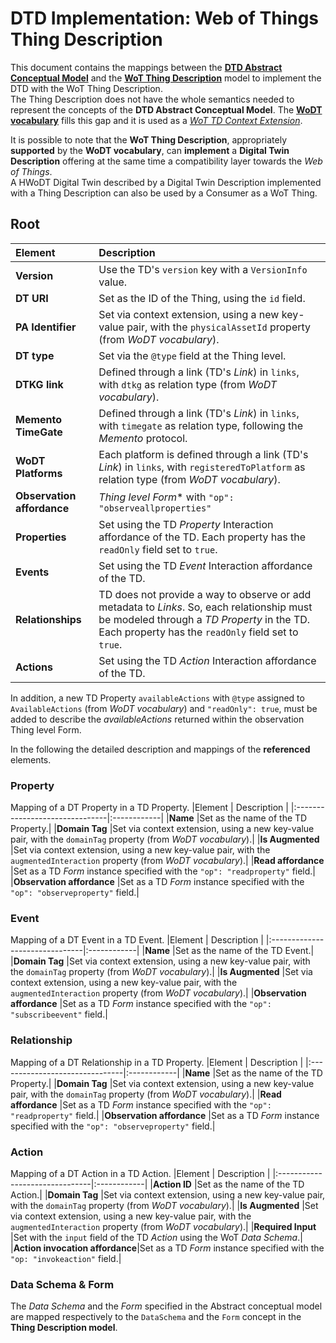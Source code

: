 # DTD Implementation: Web of Things Thing Description
This document contains the mappings between the **[DTD Abstract Conceptual Model](https://github.com/Web-of-Digital-Twins/dtd-conceptual-model/blob/main/abstract-conceptual-model.md)** and the **[WoT Thing Description](https://www.w3.org/TR/2023/REC-wot-thing-description11-20231205/)** model to implement the DTD with the WoT Thing Description. \
The Thing Description does not have the whole semantics needed to represent the concepts of the **DTD Abstract Conceptual Model**. The **[WoDT vocabulary](https://github.com/Web-of-Digital-Twins/wodt-vocabulary)** fills this gap and it is used as a *[WoT TD Context Extension](https://www.w3.org/TR/2023/REC-wot-thing-description11-20231205/#sec-context-extensions)*.

It is possible to note that the **WoT Thing Description**, appropriately **supported** by the **WoDT vocabulary**, can **implement** a **Digital Twin Description** offering at the same time a compatibility layer towards the *Web of Things*. \
A HWoDT Digital Twin described by a Digital Twin Description implemented with a Thing Description can also be used by a Consumer as a WoT Thing.


## Root
|Element                         | Description |
|:-------------------------------|:------------|
|**Version**                     |Use the TD's `version` key with a `VersionInfo` value.|
|**DT URI**                      |Set as the ID of the Thing, using the `id` field.|
|**PA Identifier**               |Set via context extension, using a new key-value pair, with the `physicalAssetId` property (from *WoDT vocabulary*).|
|**DT type**                     |Set via the `@type` field at the Thing level.|
|**DTKG link**                   |Defined through a link (TD's *Link*) in `links`, with `dtkg` as relation type (from *WoDT vocabulary*).|
|**Memento TimeGate**            |Defined through a link (TD's *Link*) in `links`, with `timegate` as relation type, following the *Memento* protocol.|
|**WoDT Platforms**              |Each platform is defined through a link (TD's *Link*) in `links`, with `registeredToPlatform` as relation type (from *WoDT vocabulary*).|
|**Observation affordance**      |*Thing level Form** with `"op": "observeallproperties"` |
|**Properties**                  |Set using the TD *Property* Interaction affordance of the TD. Each property has the `readOnly` field set to `true`.|
|**Events**                      |Set using the TD *Event* Interaction affordance of the TD.|
|**Relationships**               |TD does not provide a way to observe or add metadata to *Links*. So, each relationship must be modeled through a *TD Property* in the TD. Each property has the `readOnly` field set to `true`.|
|**Actions**                     |Set using the TD *Action* Interaction affordance of the TD.|

In addition, a new TD Property `availableActions` with `@type` assigned to `AvailableActions` (from *WoDT vocabulary*) and `"readOnly": true`, must be added to describe the *availableActions* returned within the observation Thing level Form.

In the following the detailed description and mappings of the **referenced** elements.

### Property
Mapping of a DT Property in a TD Property.
|Element                         | Description |
|:-------------------------------|:------------|
|**Name**                        |Set as the name of the TD Property.|
|**Domain Tag**                  |Set via context extension, using a new key-value pair, with the `domainTag` property (from *WoDT vocabulary*).|
|**Is Augmented**                |Set via context extension, using a new key-value pair, with the `augmentedInteraction` property (from *WoDT vocabulary*).|
|**Read affordance**             |Set as a TD *Form* instance specified with the `"op": "readproperty"` field.|
|**Observation affordance**      |Set as a TD *Form* instance specified with the `"op": "observeproperty"` field.|

### Event
Mapping of a DT Event in a TD Event.
|Element                         | Description |
|:-------------------------------|:------------|
|**Name**                        |Set as the name of the TD Event.|
|**Domain Tag**                  |Set via context extension, using a new key-value pair, with the `domainTag` property (from *WoDT vocabulary*).|
|**Is Augmented**                |Set via context extension, using a new key-value pair, with the `augmentedInteraction` property (from *WoDT vocabulary*).|
|**Observation affordance**      |Set as a TD *Form* instance specified with the `"op": "subscribeevent"` field.|

### Relationship
Mapping of a DT Relationship in a TD Property.
|Element                         | Description |
|:-------------------------------|:------------|
|**Name**                        |Set as the name of the TD Property.|
|**Domain Tag**                  |Set via context extension, using a new key-value pair, with the `domainTag` property (from *WoDT vocabulary*).|
|**Read affordance**             |Set as a TD *Form* instance specified with the `"op": "readproperty"` field.|
|**Observation affordance**      |Set as a TD *Form* instance specified with the `"op": "observeproperty"` field.|

### Action
Mapping of a DT Action in a TD Action.
|Element                         | Description |
|:-------------------------------|:------------|
|**Action ID**                   |Set as the name of the TD Action.|
|**Domain Tag**                  |Set via context extension, using a new key-value pair, with the `domainTag` property (from *WoDT vocabulary*).|
|**Is Augmented**                |Set via context extension, using a new key-value pair, with the `augmentedInteraction` property (from *WoDT vocabulary*).|
|**Required Input**              |Set with the `input` field of the TD *Action* using the WoT *Data Schema*.|
|**Action invocation affordance**|Set as a TD *Form* instance specified with the `"op: "invokeaction"` field.|

### Data Schema & Form
The *Data Schema* and the *Form* specified in the Abstract conceptual model are mapped respectively to the `DataSchema` and the `Form` concept in the **Thing Description model**.